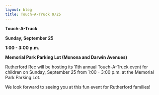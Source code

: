 ```yaml
---
layout: blog
title: Touch-A-Truck 9/25
---
```


**Touch-A-Truck**

**Sunday, September 25**

**1:00 - 3:00 p.m.**

**Memorial Park Parking Lot (Monona and Darwin Avenues)**

Rutherford Rec will be hosting its 11th annual Touch-A-Truck event for children on 
Sunday, September 25 from 1:00 - 3:00 p.m. at the Memorial Park Parking Lot.

We look forward to seeing you at this fun event for Rutherford families!
